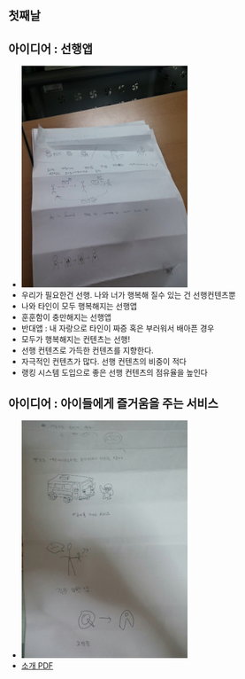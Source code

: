 ## 첫째날

## 아이디어 : 선행앱
- <img src="/doc/img/day01_01.jpg" alt="img" style="width: 300px;"/>
- 우리가 필요한건 선행. 나와 너가 행복해 질수 있는 건 선행컨텐츠뿐
- 나와 타인이 모두 행복해지는 선행앱
- 훈훈함이 충만해지는 선행앱
- 반대앱 : 내 자랑으로 타인이 짜증 혹은 부러워서 배아픈 경우
- 모두가 행복해지는 컨텐츠는 선행!
- 선행 컨텐츠로 가득한 컨텐츠를 지향한다.
- 자극적인 컨텐츠가 많다. 선행 컨텐츠의 비중이 적다
- 랭킹 시스템 도입으로 좋은 선행 컨텐츠의 점유율을 높인다

## 아이디어 : 아이들에게 즐거움을 주는 서비스
- <img src="/doc/img/day01_02.jpg" alt="img" style="width: 300px;"/>
- [소개 PDF](https://docs.google.com/file/d/0Bx2HRnvXDiZ5bTNCSGNTTy1nVTg/edit)